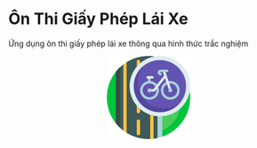 # Ôn Thi Giấy Phép Lái Xe
Ứng dụng ôn thi giấy phép lái xe thông qua hình thức trắc nghiệm
<p align="center">
  <img width="150" src="https://github.com/chumeodiHERE/On-thi-gplx/blob/main/Logo.png">
</p>
